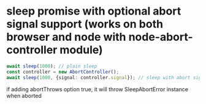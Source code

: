 # sleep promise with optional abort signal support (works on both browser and node with node-abort-controller module)

```typescript
await sleep(1000); // plain sleep
const controller = new AbortController();
await sleep(1000, {signal: controller.signal}); // sleep with abort signal
```
if adding abortThrows option true, it will throw SleepAbortError instance when aborted
